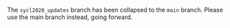 The `sycl2020_updates` branch has been collapsed to the `main` branch.  Please use the main branch instead, going forward.
